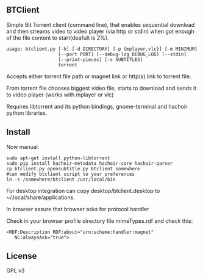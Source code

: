 BTClient
--------

Simple Bit Torrent client (command line),  that enables sequential download and then streams video to 
video player (via http or stdin) when got enough of the file content to start(deafult is 2%).

```
usage: btclient.py [-h] [-d DIRECTORY] [-p {mplayer,vlc}] [-m MINIMUM]
                   [--port PORT] [--debug-log DEBUG_LOG] [--stdin]
                   [--print-pieces] [-s SUBTITLES]
                   torrent
```

Accepts either torrent file path or magnet link or http(s) link to torrent file.

From torrent file chooses biggest video file, starts to download and sends it to video player (works with mplayer or vlc)

Requires libtorrent and its python bindings,  gnome-terminal and hachoir python libraries.


Install
-------

Now manual:
```
sudo apt-get install python-libtorrent 
sudo pip install hachoir-metadata hachoir-core hachoir-parser
cp btclient.py opensubtitle.py btclient somewhere
#can modify btclient script to your preferences
ln -s /somewhere/btclient /usr/local/bin
```

For desktop integration can copy desktop/btclient.desktop to ~/.local/share/applications.

In browser assure that browser asks for protocol handler

Check in your browser profile directory file mimeTypes.rdf and check this:
```
<RDF:Description RDF:about="urn:scheme:handler:magnet"
   NC:alwaysAsk="true">
```


License
-------

GPL v3


